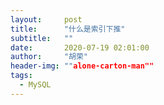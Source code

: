 ```yaml
---
layout:     post
title:      "什么是索引下推"
subtitle:   ""
date:       2020-07-19 02:01:00
author:     "胡荣"
header-img: ""alone-carton-man""
tags:
  - MySQL
---
```


[1]: https://blog.csdn.net/sinat_29774479/article/details/103470244
